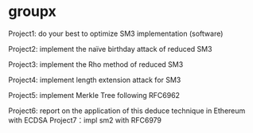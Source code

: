 # groupx
Project1: do your best to optimize SM3 implementation (software)

Project2: implement the naïve birthday attack of reduced SM3

Project3: implement the Rho method of reduced SM3

Project4: implement length extension attack for SM3

Project5: implement Merkle Tree following RFC6962

Project6: report on the application of this deduce technique in Ethereum with ECDSA
Project7：impl sm2 with RFC6979
